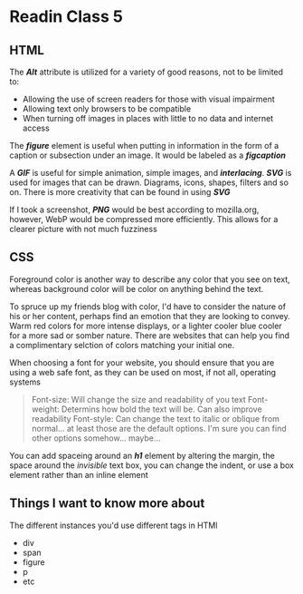 # Readin Class 5

## HTML

The ***Alt*** attribute is utilized for a variety of good reasons, not to be limited to:

+ Allowing the use of screen readers for those with visual impairment
+ Allowing text only browsers to be compatible
+ When turning off images in places with little to no data and internet access

The ***figure*** element is useful when putting in information in the form of a caption or subsection under an image. It would be labeled as a ***figcaption***

A ***GIF*** is useful for simple animation, simple images, and ***interlacing***. ***SVG*** is used for images that can be drawn. Diagrams, icons, shapes, filters and so on. There is more creativity that can be found in using ***SVG***

If I took a screenshot, ***PNG*** would be best according to mozilla.org, however, WebP would be compressed more efficiently. This allows for a clearer picture with not much fuzziness

## CSS

Foreground color is another way to describe any color that you see on text, whereas background color will be color on anything behind the text.

To spruce up my friends blog with color, I'd have to consider the nature of his or her content, perhaps find an emotion that they are looking to convey. Warm red colors for more intense displays, or a lighter cooler blue cooler for a more sad or somber nature. There are websites that can help you find a complimentary selction of colors matching your initial one.

When choosing a font for your website, you should ensure that you are using a web safe font, as they can be used on most, if not all, operating systems

> Font-size: Will change the size and readability of you text
> Font-weight: Determins how bold the text will be. Can also improve readability
> Font-style: Can change the text to italic or oblique from normal... at least those are the default options. I'm sure you can find other options somehow... maybe...

You can add spaceing around an ***h1*** element by altering the margin, the space around the *invisible* text box, you can change the indent, or use a box element rather than an inline element

## Things I want to know more about

The different instances you'd use different tags in HTMl

+ div
+ span
+ figure
+ p
+ etc
